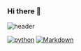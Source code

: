 ### Hi there 👋

<!--
**sodamjeong/sodamjeong** is a ✨ _special_ ✨ repository because its `README.md` (this file) appears on your GitHub profile.

Here are some ideas to get you started:

- 🔭 I’m currently working on ...
- 🌱 I’m currently learning ...
- 👯 I’m looking to collaborate on ...
- 🤔 I’m looking for help with ...
- 💬 Ask me about ...
- 📫 How to reach me: ...
- 😄 Pronouns: ...
- ⚡ Fun fact: ...
-->
![header](https://capsule-render.vercel.app/api?type=soft&customColorList=0,2,2,5,30&height=150&section=header&text=✨DAMI'S%20CODEWORLD✨&fontSize=55&animation=twinkling&fontColor=4C4C4C)

[![python](https://img.shields.io/badge/Python-3776AB?style=flat-square&logo=Python&logoColor=black)](github.com/sodamjeong/TIL)
[![Markdown](https://img.shields.io/badge/Markdown-000000?style=flat-square&logo=Markdown&logoColor=White)](github.com/sodamjeong/TIL/blob/master/markdown/markdown.md)
